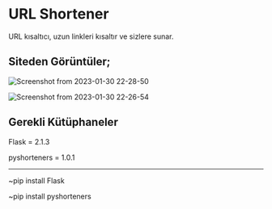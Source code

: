 # URL Shortener
URL kısaltıcı, uzun linkleri kısaltır ve sizlere sunar.

**Siteden Görüntüler;**
-------------------------------------------------
![Screenshot from 2023-01-30 22-28-50](https://user-images.githubusercontent.com/101043132/215576343-6452fbaa-0fd1-4393-abb3-62d3e8fa2cf4.png)

![Screenshot from 2023-01-30 22-26-54](https://user-images.githubusercontent.com/101043132/215575999-c9918bee-7b73-4d37-b043-235f5dddd416.png)

**Gerekli Kütüphaneler**
-------------------------------------------------
Flask = 2.1.3

pyshorteners = 1.0.1


-------
~pip install Flask

~pip install pyshorteners
